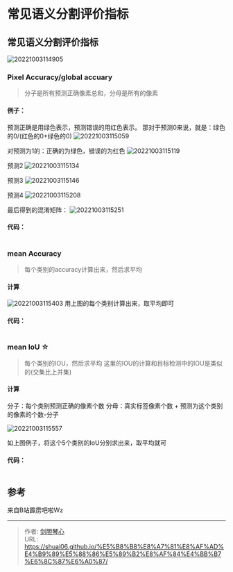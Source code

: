 # 常见语义分割评价指标

<script type="text/javascript" src="/js/src/bai.js"></script>


## 常见语义分割评价指标
![20221003114905](https://image.geoer.cn/20221003114905.png)



### Pixel Accuracy/global accuary
> 分子是所有预测正确像素总和，分母是所有的像素


#### **例子：**
预测正确是用绿色表示，预测错误的用红色表示。
那对于预测0来说，就是：绿色的0/(红色的0+绿色的0)
![20221003115059](https://image.geoer.cn/20221003115059.png)

对预测为1的：正确的为绿色，错误的为红色
![20221003115119](https://image.geoer.cn/20221003115119.png)

预测2
![20221003115134](https://image.geoer.cn/20221003115134.png)

预测3
![20221003115146](https://image.geoer.cn/20221003115146.png)

预测4
![20221003115208](https://image.geoer.cn/20221003115208.png)


最后得到的混淆矩阵：
![20221003115251](https://image.geoer.cn/20221003115251.png)






#### **代码：**
```python

```



### mean Accuracy
> 每个类别的accuracy计算出来，然后求平均
#### 计算
![20221003115403](https://image.geoer.cn/20221003115403.png)
用上图的每个类别计算出来，取平均即可


#### **代码：**
```python

```



### mean IoU  ☆
> 每个类别的IOU，然后求平均
这里的IOU的计算和目标检测中的IOU是类似的(交集比上并集)

#### 计算
分子：每个类别预测正确的像素个数
分母：真实标签像素个数 + 预测为这个类别的像素的个数-分子

![20221003115557](https://image.geoer.cn/20221003115557.png)

如上图例子，将这个5个类别的IoU分别求出来，取平均就可


#### **代码：**
```python

```




## 参考
来自B站霹雳吧啦Wz






---

> 作者: [剑胆琴心](http://shuai06.github.io)  
> URL: https://shuai06.github.io/%E5%B8%B8%E8%A7%81%E8%AF%AD%E4%B9%89%E5%88%86%E5%89%B2%E8%AF%84%E4%BB%B7%E6%8C%87%E6%A0%87/  

